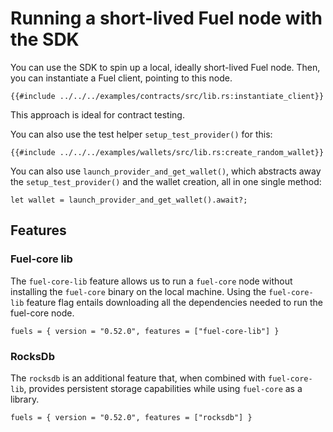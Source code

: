 # Running a short-lived Fuel node with the SDK

You can use the SDK to spin up a local, ideally short-lived Fuel node. Then, you can instantiate a Fuel client, pointing to this node.

```rust,ignore
{{#include ../../../examples/contracts/src/lib.rs:instantiate_client}}
```

This approach is ideal for contract testing.

You can also use the test helper `setup_test_provider()` for this:

```rust,ignore
{{#include ../../../examples/wallets/src/lib.rs:create_random_wallet}}
```

You can also use `launch_provider_and_get_wallet()`, which abstracts away the `setup_test_provider()` and the wallet creation, all in one single method:

```rust,ignore
let wallet = launch_provider_and_get_wallet().await?;
```

## Features

### Fuel-core lib

The `fuel-core-lib` feature allows us to run a `fuel-core` node without installing the `fuel-core` binary on the local machine. Using the `fuel-core-lib` feature flag entails downloading all the dependencies needed to run the fuel-core node.

```rust,ignore
fuels = { version = "0.52.0", features = ["fuel-core-lib"] }
```

### RocksDb

The `rocksdb` is an additional feature that, when combined with `fuel-core-lib`, provides persistent storage capabilities while using `fuel-core` as a library.

```rust,ignore
fuels = { version = "0.52.0", features = ["rocksdb"] }
```
